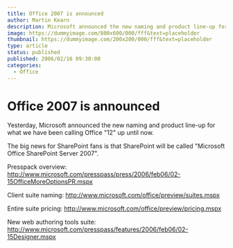 ```yaml
---
title: Office 2007 is announced
author: Martin Kearn
description: Microsoft announced the new naming and product line-up for what we have been calling Office "12" up until now. The big news for SharePoint fans is that SharePoint will be called "Microsoft Office SharePoint Server 2007".
image: https://dummyimage.com/800x600/000/fff&text=placeholder
thumbnail: https://dummyimage.com/200x200/000/fff&text=placeholder
type: article
status: published
published: 2006/02/16 09:30:00
categories: 
  - Office
---
```


# Office 2007 is announced

Yesterday, Microsoft announced the new naming and product line-up for what we have been calling Office "12" up until now. 

The big news for SharePoint fans is that SharePoint will be called "Microsoft Office SharePoint Server 2007".

Presspack overview: http://www.microsoft.com/presspass/press/2006/feb06/02-15OfficeMoreOptionsPR.mspx

Client suite naming: http://www.microsoft.com/office/preview/suites.mspx

Entire suite pricing: http://www.microsoft.com/office/preview/pricing.mspx

New web authoring tools suite: http://www.microsoft.com/presspass/features/2006/feb06/02-15Designer.mspx
